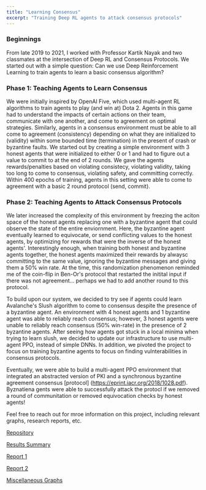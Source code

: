 ```yaml
---
title: "Learning Consensus"
excerpt: "Training Deep RL agents to attack consensus protocols"
---
```

### Beginnings 
From late 2019 to 2021, I worked with Professor Kartik Nayak and two classmates at the intersection of Deep RL and Consensus Protocols. We started out with a simple question: Can we use Deep Reinforcement Learning to train agents to learn a basic consensus algorithm? 

### Phase 1: Teaching Agents to Learn Consensus
We were initially inspired by OpenAI Five, which used multi-agent RL algorithms to train agents to play (and win at) Dota 2. Agents in this game had to understand the impacts of certain actions on their team, communicate with one another, and come to agreement on optimal strategies. Similarly, agents in a consensus environment must be able to all come to agreement (consistency) depending on what they are initialized to (validity) within some bounded time (termination) in the present of crash or byzantine faults. We started out by creating a simple environment with 3 honest agents that were initialized to either 0 or 1 and had to figure out a value to commit to at the end of 2 rounds. We gave the agents rewards/penalties based on violating consistecy, violating validity, taking too long to come to consensus, violating safety, and committing correctly. Within 400 epochs of training, agents in this setting were able to come to agreement with a basic 2 round protocol (send, commit). 


### Phase 2: Teaching Agents to Attack Consensus Protocols
We later increased the complexity of this environment by freezing the aciton space of the honest agents replacing one with a byzantine agent that could observe the state of the entire enviornment. Here, the byzantine agent eventually learned to equivocate, or send conflicting values to the honest agents, by optimizing for rewards that were the inverse of the honest agents'. Interestingly enough, when training both honest and byzantine agents together, the honest agents maximized their rewards by alwaysc committing to the same value, ignoring the byzantine messages and giving them a 50% win rate. At the time, this randomization phenomenon reminded me of the coin-flip in Ben-Or's protocol that restarted the initital input if there was not agreement... perhaps we had to add another round to this protocol. 

To build upon our system, we decided to try see if agents could learn Avalanche's Slush algorithm to come to consensus despite the presence of a byzantine agent. An environment with 4 honest agents and 1 byzantine agent was able to reliably reach consensus; however, 3 honest agents were unable to reliably reach consensus (50% win-rate) in the presence of 2 byzantine agents. After seeing how agents got stuck in a local minima when trying to learn slush, we decided to update our infrastructure to use multi-agent PPO, instead of simple DNNs. In addition, we pivoted the project to focus on training byzantine agents to focus on finding vulnterabilities in consensus protocols. 

Eventually, we were able to build a multi-agent PPO environment that integrated an abstracted version of PKI and a synchronous byzantine agreement consensus [protocol] (https://eprint.iacr.org/2018/1028.pdf). Byznatiena gents were able to successfully attack the protocl if we removed a round of communitation or removed equivocation checks by honest agents!

Feel free to reach out for mroe information on this project, including relevant graphs, research reports, etc. 

[Repository](https://github.com/TrentBrick/LearningConsensus)

[Results Summary](https://docs.google.com/presentation/d/1Qpg2CQlAJzgdESVGnZOzRZ_L2yHRCjFYjYICCb5Yc98/edit?usp=sharing)

[Report 1](https://www.overleaf.com/read/ngjmswwcctcg)

[Report 2](https://docs.google.com/presentation/d/1Po8cs_iZW7M-6bx6R5ANghMItMP-s1Eb/edit?usp=sharing&ouid=106978351856045405483&rtpof=true&sd=true)

[Miscellaneous Graphs](https://www.overleaf.com/read/cdckxrjksgdz) 

